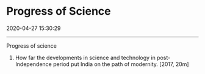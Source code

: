 # Progress of Science
2020-04-27 15:30:29
            
---






Progress of science


1. How far the developments in science and technology in post-Independence period put
India on the path of modernity. [2017, 20m]